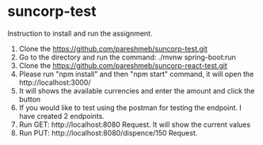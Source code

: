 # suncorp-test
Instruction to install and run the assignment.
1) Clone the https://github.com/pareshmeb/suncorp-test.git
2) Go to the directory and run the command:  ./mvnw spring-boot:run
3) Clone the https://github.com/pareshmeb/suncorp-react-test.git
4) Please run "npm install" and then "npm start" command, it will open the http://localhost:3000/
5) It will shows the available currencies and enter the amount and click the button
6) If you would like to test using the postman for testing the endpoint. I have created 2 endpoints.
7) Run GET: http://localhost:8080 Request. It will show the current values
8) Run PUT: http://localhost:8080/dispence/150 Request.  
